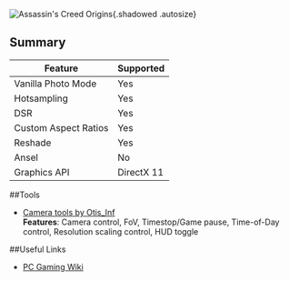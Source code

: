![Assassin's Creed Origins](Images\acorigins_header.png "Shot by Otis_Inf"){.shadowed .autosize}

## Summary

Feature | Supported
--|--
Vanilla Photo Mode | Yes
Hotsampling | Yes
DSR | Yes
Custom Aspect Ratios | Yes
Reshade | Yes
Ansel | No
Graphics API | DirectX 11
 
##Tools

* [Camera tools by Otis_Inf](https://patreon.com/Otis_Inf)  
**Features**: Camera control, FoV, Timestop/Game pause, Time-of-Day control, Resolution scaling control, HUD toggle

##Useful Links

* [PC Gaming Wiki](https://pcgamingwiki.com/wiki/Assassin%27s_Creed_Origins)
